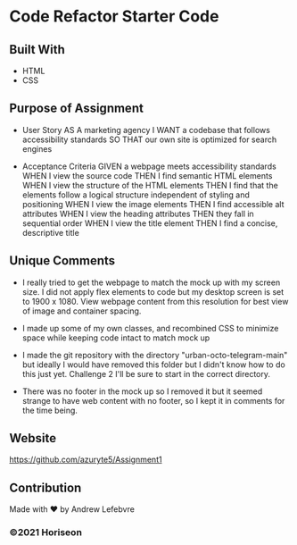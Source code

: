 # Code Refactor Starter Code

## Built With
* HTML
* CSS

## Purpose of Assignment 
* User Story
AS A marketing agency
I WANT a codebase that follows accessibility standards
SO THAT our own site is optimized for search engines

* Acceptance Criteria
GIVEN a webpage meets accessibility standards
WHEN I view the source code
THEN I find semantic HTML elements
WHEN I view the structure of the HTML elements
THEN I find that the elements follow a logical structure independent of styling and positioning
WHEN I view the image elements
THEN I find accessible alt attributes
WHEN I view the heading attributes
THEN they fall in sequential order
WHEN I view the title element
THEN I find a concise, descriptive title

## Unique Comments
- I really tried to get the webpage to match the mock up with my screen size. I did not apply flex elements to code but my desktop screen is set to 1900 x 1080. View webpage content from this resolution for best view of image and container spacing.

- I made up some of my own classes, and recombined CSS to minimize space while keeping code intact to match mock up

- I made the git repository with the directory "urban-octo-telegram-main" but ideally I would have removed this folder but I didn't know how to do this just yet. Challenge 2 I'll be sure to start in the correct directory.

- There was no footer in the mock up so I removed it but it seemed strange to have web content with no footer, so I kept it in comments for the time being.

## Website
https://github.com/azuryte5/Assignment1

## Contribution
Made with ❤️ by Andrew Lefebvre

### ©️2021 Horiseon
